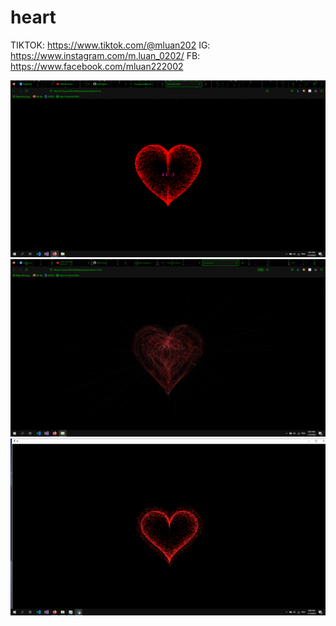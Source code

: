 # heart
TIKTOK: https://www.tiktok.com/@mluan202
IG: https://www.instagram.com/m.luan_0202/ 
FB: https://www.facebook.com/mluan222002 

![heart](/Images/heart.png 'Heart')
![heart1](/Images/heart1.png 'Heart1')
![heartLyTuan](/Images/heartLyTuan.png 'HeartLyTuan')
